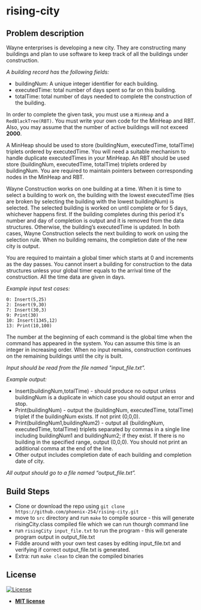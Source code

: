 # rising-city

## Problem description

<p>
Wayne enterprises is developing a new city. They are constructing many buildings and plan to use software to keep track of all the buildings under construction. 

*A building record has the following fields:*
- buildingNum: A unique integer identifier for each building.
- executedTime: total number of days spent so far on this building.
- totalTime: total number of days needed to complete the construction of the building.

In order to complete the given task, you must use a ```MinHeap``` and a ```RedBlackTree(RBT)```. You must write your own code for the MinHeap and RBT. Also, you may assume that the number of active buildings will not exceed **2000**.

A MinHeap should be used to store (buildingNum, executedTime, totalTime) triplets ordered by executedTime. You will need a suitable mechanism to handle duplicate executedTimes in your MinHeap. An RBT should be used store (buildingNum, executedTime, totalTime) triplets ordered by buildingNum. You are required to maintain pointers between corresponding nodes in the MinHeap and RBT.
 
Wayne Construction works on one building at a time. When it is time to select a building to work on, the building with the lowest executedTime (ties are broken by selecting the building with the lowest buildingNum) is selected. The selected building is worked on until complete or for 5 days, whichever happens first. If the building completes during this period it's number and day of completion is output and it is removed from the data structures. Otherwise, the building’s executedTime is updated. In both cases, Wayne Construction selects the next building to work on using the selection rule. When no building remains, the completion date of the new city is output.

You are required to maintain a global timer which starts at 0 and increments as the day passes. You cannot insert a building for construction to the data structures unless your global timer equals to the arrival time of the construction. All the time data are given in days.


*Example input test cases:*
```
0: Insert(5,25)
2: Insert(9,30)
7: Insert(30,3)
9: Print(30)
10: Insert(1345,12)
13: Print(10,100)
```

The number at the beginning of each command is the global time when the command has appeared in the system. You can assume this time is an integer in increasing order. When no input remains, construction continues on the remaining buildings until the city is built.

*Input should be read from the file named "input_file.txt".*


*Example output:*
- Insert(buildingNum,totalTime) - should produce no output unless buildingNum is a duplicate in which case you should output an error and stop.
- Print(buildingNum) - output the (buildingNum, executedTime, totalTime) triplet if the buildingNum exists. If not print (0,0,0).
- Print(buildingNum1,buildingNum2) - output all (buildingNum, executedTime, totalTime) triplets separated by commas in a single line including buildingNum1 and buildingNum2; if they exist. If there is no building in the specified range, output (0,0,0). You should not print an additional comma at the end of the line.
- Other output includes completion date of each building and completion date of city.

*All output should go to a file named “output_file.txt”.*

</p>


## Build Steps

- Clone or download the repo using `git clone https://github.com/phoenix-254/rising-city.git`
- move to `src` directory and run `make` to compile source - this will generate risingCity.class compiled file which we can run thourgh command line
- run `risingCity input_file.txt` to run the program - this will generate program output in output_file.txt
- Fiddle around with your own test cases by editing input_file.txt and verifying if correct output_file.txt is generated.
- Extra: run `make clean` to clean the compiled binaries


## License

[![License](http://img.shields.io/:license-mit-blue.svg?style=flat-square)](http://badges.mit-license.org)
- **[MIT license](http://opensource.org/licenses/mit-license.php)**
